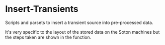 Insert-Transients
=================

Scripts and parsets to insert a transient source into pre-processed data.

It's very specific to the layout of the stored data on the Soton machines but the steps taken are shown in the function.
